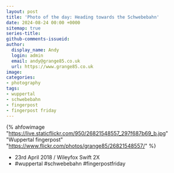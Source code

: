 ```yaml
---
layout: post
title: 'Photo of the day: Heading towards the Schwebebahn'
date: 2024-08-24 00:00 +0000
sitemap: true
series-title:
github-comments-issueid:
author:
  display_name: Andy
  login: admin
  email: andy@grange85.co.uk
  url: https://www.grange85.co.uk
image:
categories:
- photography
tags:
- wuppertal
- schwebebahn
- fingerpost
- fingerpost friday
---
```

{% ahfowimage "https://live.staticflickr.com/950/26821548557_297f687b69_b.jpg" "Wuppertal fingerpost" "https://www.flickr.com/photos/grange85/26821548557/" %}

- 23rd April 2018 / Wileyfox Swift 2X
- #wuppertal #schwebebahn #fingerpostfriday
